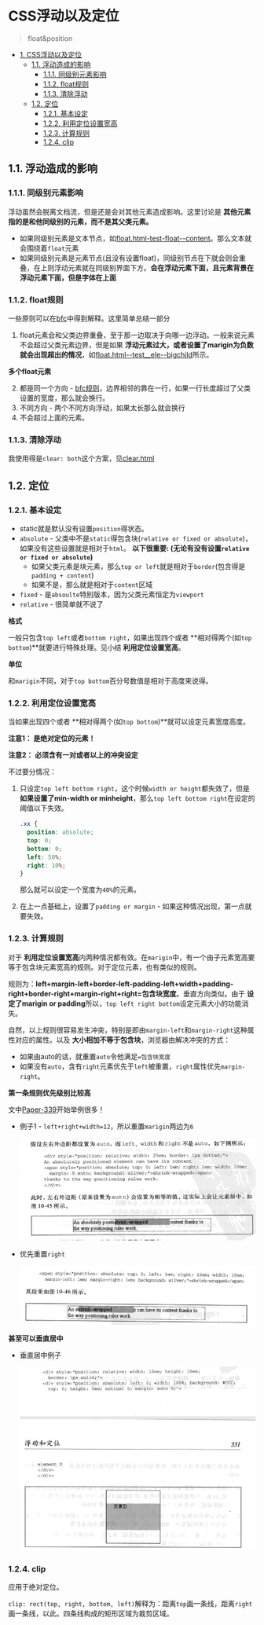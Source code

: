 # CSS浮动以及定位
> float&position

<!-- TOC -->

- [1. CSS浮动以及定位](#1-css浮动以及定位)
  - [1.1. 浮动造成的影响](#11-浮动造成的影响)
    - [1.1.1. 同级别元素影响](#111-同级别元素影响)
    - [1.1.2. float规则](#112-float规则)
    - [1.1.3. 清除浮动](#113-清除浮动)
  - [1.2. 定位](#12-定位)
    - [1.2.1. 基本设定](#121-基本设定)
    - [1.2.2. 利用定位设置宽高](#122-利用定位设置宽高)
    - [1.2.3. 计算规则](#123-计算规则)
    - [1.2.4. clip](#124-clip)

<!-- /TOC -->

## 1.1. 浮动造成的影响

### 1.1.1. 同级别元素影响

浮动虽然会脱离文档流，但是还是会对其他元素造成影响。这里讨论是 **其他元素指的是和他同级别的元素，而不是其父类元素。**

* 如果同级别元素是文本节点，如[float.html-test-float--content](https://github.com/JiangWeixian/JS-Books/blob/master/CSS%E6%9D%83%E5%A8%81%E6%8C%87%E5%8D%97/CSS%E6%B5%AE%E5%8A%A8/float.html)。那么文本就会围绕着`float`元素
* 如果同级别元素是元素节点(且没有设置float)，同级别节点在下就会则会重叠，在上则浮动元素就在同级别界面下方。**会在浮动元素下面，且元素背景在浮动元素下面，但是字体在上面**

### 1.1.2. float规则

一些原则可以在[bfc](https://github.com/JiangWeixian/JS-Tips/blob/master/CSS/css-bfc.md)中得到解释。这里简单总结一部分

1. float元素会和父类边界重叠，至于那一边取决于向哪一边浮动。一般来说元素不会超过父类元素边界，但是如果 **浮动元素过大，或者设置了marigin为负数就会出现超出的情况**，如[float.html--test__ele--bigchild](https://github.com/JiangWeixian/JS-Books/blob/master/CSS%E6%9D%83%E5%A8%81%E6%8C%87%E5%8D%97/CSS%E6%B5%AE%E5%8A%A8/float.html)所示。

**多个float元素**

2. 都是同一个方向 - [bfc规则](https://github.com/JiangWeixian/JS-Tips/blob/master/CSS/css-bfc.md)，边界相邻的靠在一行，如果一行长度超过了父类设置的宽度，那么就会换行。
3. 不同方向 - 两个不同方向浮动，如果太长那么就会换行
4. 不会超过上面的元素。

### 1.1.3. 清除浮动

我使用得是`clear: both`这个方案，见[clear.html](https://github.com/JiangWeixian/JS-Tips/blob/master/Demos/clearfloat.html)

## 1.2. 定位

### 1.2.1. 基本设定

* static就是默认没有设置`position`得状态。
* `absolute` - 父类中不是`static`得包含块(`relative or fixed or absolute`)，如果没有这些设置就是相对于`html`。
  **以下很重要: (无论有没有设置`relative or fixed or absolute`)**
  * 如果父类元素是块元素，那么`top or left`就是相对于`border`(包含得是`padding + content`)
  * 如果不是，那么就是相对于`content`区域
* `fixed` - 是`absoulte`特别版本，因为父类元素恒定为`viewport`
* `relative` - 很简单就不说了

**格式**

一般只包含`top left`或者`bottom right`，如果出现四个或者 **相对得两个(如`top bottom`)**就要进行特殊处理。见小结 **利用定位设置宽高**。

**单位**

和`marigin`不同，对于`top bottom`百分号数值是相对于高度来说得。

### 1.2.2. 利用定位设置宽高

当如果出现四个或者 **相对得两个(如`top bottom`)**就可以设定元素宽度高度。

**注意1： 是绝对定位的元素！**

**注意2： 必须含有一对或者以上的冲突设定**

不过要分情况：

1. 只设定`top left bottom right`，这个时候`width or height`都失效了，但是 **如果设置了min-width or minheight**，那么`top left bottom right`在设定的阈值以下失效。

    ```css
    .xx {
      position: absolute;
      top: 0;
      bottom: 0;
      left: 50%;
      right: 10%;
    }
    ```
    那么就可以设定一个宽度为`40%`的元素。
    
2. 在上一点基础上，设置了`padding or margin` - 如果这种情况出现，第一点就要失效。

### 1.2.3. 计算规则

对于 **利用定位设置宽高**内两种情况都有效。在`marigin`中，有一个由子元素宽高要等于包含块元素宽高的规则。对于定位元素，也有类似的规则。

规则为：**left+margin-left+border-left-padding-left+width+padding-right+border-right+margin-right+right=包含块宽度**。垂直方向类似。由于 **设定了marigin or padding**所以，`top left right bottom`设定元素大小的功能消失。

自然，以上规则很容易发生冲突，特别是即由`margin-left`和`margin-right`这种属性对应的属性。以及 **大小相加不等于包含块**，浏览器由解决冲突的方式：

* 如果由auto的话，就重置`auto`令他满足`=包含块宽度`
* 如果没有`auto`，含有`right`元素优先于`left`被重置，`right`属性优先`margin-right`。

**第一条规则优先级别比较高**

文中[Paper-339]()开始举例很多！

* 例子1 - `left+right+width=12`，所以重置`marigin`两边为`6`

    ![margin-atuo](https://raw.githubusercontent.com/JiangWeixian/JS-Books/master/CSS%E6%9D%83%E5%A8%81%E6%8C%87%E5%8D%97/CSS%E6%B5%AE%E5%8A%A8/img/%E7%BB%9D%E5%AF%B9%E5%AE%9A%E4%BD%8D%E8%AE%A1%E7%AE%97%E8%A7%84%E5%88%99.PNG)

* 优先重置`right`

    ![优先重置right](https://raw.githubusercontent.com/JiangWeixian/JS-Books/master/CSS%E6%9D%83%E5%A8%81%E6%8C%87%E5%8D%97/CSS%E6%B5%AE%E5%8A%A8/img/%E4%BC%98%E5%85%88%E9%87%8D%E7%BD%AEright.PNG)

**甚至可以垂直居中**

* 垂直居中例子

    ![垂直居中例子](https://raw.githubusercontent.com/JiangWeixian/JS-Books/master/CSS%E6%9D%83%E5%A8%81%E6%8C%87%E5%8D%97/CSS%E6%B5%AE%E5%8A%A8/img/%E5%9E%82%E7%9B%B4%E5%B1%85%E4%B8%AD.PNG)

### 1.2.4. clip

应用于绝对定位。

`clip: rect(top, right, bottom, left)`解释为：距离`top`画一条线，距离`right`画一条线，以此。四条线构成的矩形区域为裁剪区域。


